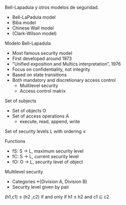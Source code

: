 Bell-Lapadula y otros modelos de seguridad.

- Bell-LaPadula model
- Biba model
- Chinese Wall model
- (Clark-Wilson model)

Modelo Bell-Lapadula

- Most famous security model
- First developed around 1973
- ”Unified exposition and Multics interpretation”, 1976
- Focus on confidentiality, not integrity
- Based on state transitions
- Both mandatory and discretionary access control
   * Multilevel security
   * Access control matrix
 
Set of subjects

- Set of objects O
- Set of access operations A
  * execute, read, append, write
 
Set of security levels L with ordering ≤

Functions

- fS: S → L, maximum security level
- fC: S → L, current security level
- fO: O → L, security level of object

Multilevel security

- Categories
  *{Division A, Division B}
- Security level given by pair

(h1,c1) ≤ (h2 ,c2) if and only if h1 ≤ h2 and c1 ⊆ c2
 




